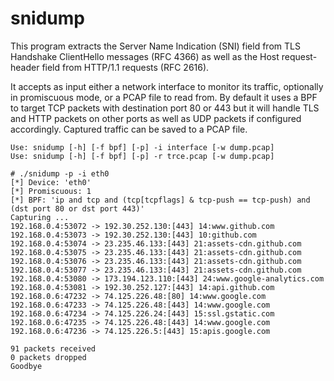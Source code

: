 # snidump
This program extracts the Server Name Indication (SNI) field from
TLS Handshake ClientHello messages (RFC 4366) as well as the Host
request-header field from HTTP/1.1 requests (RFC 2616).

It accepts as input either a network interface to monitor its traffic,
optionally in promiscuous mode, or a PCAP file to read from. By default
it uses a BPF to target TCP packets with destination port 80 or 443 but
it will handle TLS and HTTP packets on other ports as well as UDP packets
if configured accordingly. Captured traffic can be saved to a PCAP file.

```
Use: snidump [-h] [-f bpf] [-p] -i interface [-w dump.pcap]
Use: snidump [-h] [-f bpf] [-p] -r trce.pcap [-w dump.pcap]
```

```
# ./snidump -p -i eth0
[*] Device: 'eth0'
[*] Promiscuous: 1
[*] BPF: 'ip and tcp and (tcp[tcpflags] & tcp-push == tcp-push) and (dst port 80 or dst port 443)'
Capturing ...
192.168.0.4:53072 -> 192.30.252.130:[443] 14:www.github.com
192.168.0.4:53073 -> 192.30.252.130:[443] 10:github.com
192.168.0.4:53074 -> 23.235.46.133:[443] 21:assets-cdn.github.com
192.168.0.4:53075 -> 23.235.46.133:[443] 21:assets-cdn.github.com
192.168.0.4:53076 -> 23.235.46.133:[443] 21:assets-cdn.github.com
192.168.0.4:53077 -> 23.235.46.133:[443] 21:assets-cdn.github.com
192.168.0.4:53080 -> 173.194.123.110:[443] 24:www.google-analytics.com
192.168.0.4:53081 -> 192.30.252.127:[443] 14:api.github.com
192.168.0.6:47232 -> 74.125.226.48:[80] 14:www.google.com
192.168.0.6:47233 -> 74.125.226.48:[443] 14:www.google.com
192.168.0.6:47234 -> 74.125.226.24:[443] 15:ssl.gstatic.com
192.168.0.6:47235 -> 74.125.226.48:[443] 14:www.google.com
192.168.0.6:47236 -> 74.125.226.5:[443] 15:apis.google.com

91 packets received
0 packets dropped
Goodbye
```
